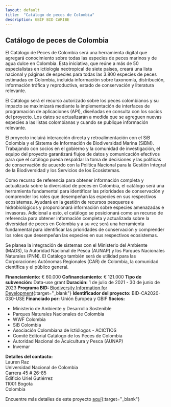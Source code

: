 ```yaml
---
layout: default
title:  "Catálogo de peces de Colombia"
description: GBIF BID CARIBE
---
```


## Catálogo de peces de Colombia


El Catálogo de Peces de Colombia será una herramienta digital que agregará conocimiento sobre todas las especies de peces marinos y de agua dulce en Colombia. Esta iniciativa, que reúne a más de 50 especialistas en ictiología neotropical de siete países, creará una lista nacional y páginas de especies para todas las 3.800 especies de peces estimadas en Colombia, incluida información sobre taxonomía, distribución, información trófica y reproductiva, estado de conservación y literatura relevante.

El Catálogo será el recurso autorizado sobre los peces colombianos y su impacto se maximizará mediante la implementación de interfaces de programación de aplicaciones (API), diseñadas en consulta con los socios del proyecto. Los datos se actualizarán a medida que se agreguen nuevas especies a las listas colombianas y cuando se publique información relevante.

El proyecto incluirá interacción directa y retroalimentación con el SiB Colombia y el Sistema de Información de Biodiversidad Marina (SiBM). Trabajando con socios en el gobierno y la comunidad de investigación, el equipo del proyecto garantizará flujos de datos y comunicación efectivos para que el catálogo pueda respaldar la toma de decisiones y las políticas de conservación de acuerdo con la Política Nacional para la Gestión Integral de la Biodiversidad y los Servicios de los Ecosistemas.

Como recurso de referencia para obtener información completa y actualizada sobre la diversidad de peces en Colombia, el catálogo será una herramienta fundamental para identificar las prioridades de conservación y comprender los roles que desempeñan las especies en sus respectivos ecosistemas. Ayudará en la gestión de recursos pesqueros e hidrobiológicos y proporcionará información sobre especies amenazadas e invasoras. Adicional a esto, el catálogo se posicionará como un recurso de referencia para obtener información completa y actualizada sobre la diversidad de peces en Colombia y a su vez será una herramienta fundamental para identiﬁcar las prioridades de conservación y comprender los roles que desempeñan las especies en sus respectivos ecosistemas.

Se planea la integración de sistemas con el Ministerio del Ambiente (MADS), la Autoridad Nacional de Pesca (AUNAP) y los Parques Nacionales Naturales (PNN). El Catálogo también será de utilidad para las Corporaciones Autónomas Regionales (CAR) de Colombia, la comunidad científica y el público general.

**Financiamiento:** € 60.000
**Cofinanciamiento:** € 121.000
**Tipo de subvención:** Data-use grant
**Duración:** 1 de julio de 2021 - 30 de junio de 2023
**Programa BID:** [Biodiversity Information for Development](https://www.gbif.org/es/programme/82243){:target="_blank"}
**Identificador del proyecto:** BID-CA2020-030-USE
**Financiado por:** Unión Europea y GBIF
**Socios:**
- Ministerio de Ambiente y Desarrollo Sostenible  
- Parques Naturales Nacionales de Colombia  
- WWF Colombia  
- SiB Colombia  
- Asociación Colombiana de Ictiólogos - ACICTIOS  
- Comité Editorial Catálogo de los Peces de Colombia  
- Autoridad Nacional de Acuicultura y Pesca (AUNAP)  
- Invemar 

**Detalles del contacto:**  
Lauren Raz  
Universidad Nacional de Colombia  
Carrera 45 # 26-85  
Edificio Uriel Gutiérrez  
11001 Bogota  
Colombia

Encuentre más detalles de este proyecto [aquí](https://www.gbif.org/project/BID-CA2020-030-USE/catalog-of-the-ﬁshes-of-colombia){:target="_blank"}
